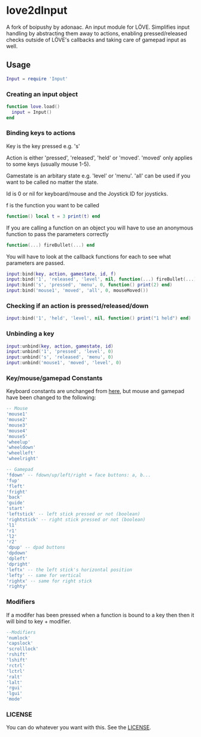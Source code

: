 # love2dInput

A fork of boipushy by adonaac. An input module for LÖVE. Simplifies input handling by abstracting them away to actions,
enabling pressed/released checks outside of LÖVE's callbacks and taking care of gamepad input as well.

## Usage

```lua
Input = require 'Input'
```

### Creating an input object

```lua
function love.load()
  input = Input()
end
```

### Binding keys to actions

Key is the key pressed e.g. 's'

Action is either 'pressed', 'released', 'held' or 'moved'. 'moved' only applies to some keys (usually mouse 1-5).

Gamestate is an arbitary state e.g. 'level' or 'menu'. 'all' can be used if you want to be called no matter the state.

Id is 0 or nil for keyboard/mouse and the Joystick ID for joysticks.

f is the function you want to be called

```lua
function() local t = 3 print(t) end
```

If you are calling a function on an object you will have to use an anonymous function to pass the parameters correctly

```lua
function(...) fireBullet(...) end
```

You will have to look at the callback functions for each to see what parameters are passed.

```lua
input:bind(key, action, gamestate, id, f)
input:bind('1', 'released', 'level', nil, function(...) fireBullet(...) end)
input:bind('s', 'pressed', 'menu', 0, function() print(2) end)
input:bind('mouse1', 'moved', 'all', 0, mouseMoved())
```

### Checking if an action is pressed/released/down

```lua
input:bind('1', 'held', 'level', nil, function() print("1 held") end)
```

### Unbinding a key

```lua
input:unbind(key, action, gamestate, id)
input:unbind('1', 'pressed', 'level', 0)
input:unbind('s', 'released', 'menu', 0)
input:unbind('mouse1', 'moved', 'level', 0)
```

### Key/mouse/gamepad Constants

Keyboard constants are unchanged from [here](https://www.love2d.org/wiki/KeyConstant), but mouse and gamepad have been changed to the following:

```lua
-- Mouse
'mouse1'
'mouse2'
'mouse3'
'mouse4'
'mouse5'
'wheelup'
'wheeldown'
'wheelleft'
'wheelright'

-- Gamepad
'fdown' -- fdown/up/left/right = face buttons: a, b...
'fup'
'fleft'
'fright'
'back'
'guide'
'start'
'leftstick' -- left stick pressed or not (boolean)
'rightstick' -- right stick pressed or not (boolean)
'l1'
'r1'
'l2'
'r2'
'dpup' -- dpad buttons
'dpdown'
'dpleft'
'dpright'
'leftx' -- the left stick's horizontal position
'lefty' -- same for vertical
'rightx' -- same for right stick
'righty'
```

### Modifiers

If a modifer has been pressed when a function is bound to a key then then it will bind to key + modifier.

```lua
--Modifiers
'numlock'
'capslock'
'scrolllock'
'rshift'
'lshift'
'rctrl'
'lctrl'
'ralt'
'lalt'
'rgui'
'lgui'
'mode'
```

### LICENSE

You can do whatever you want with this. See the [LICENSE](https://github.com/adonaac/thomas/blob/master/LICENSE).
